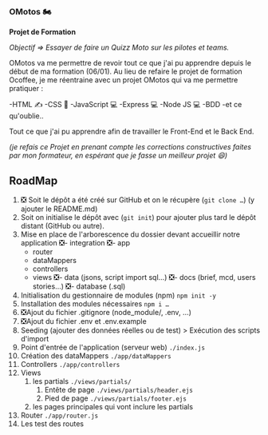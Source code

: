 ### OMotos 🏍️

**Projet de Formation**

*Objectif => Essayer de faire un Quizz Moto sur les pilotes et teams.*

OMotos va me permettre de revoir tout ce que j'ai pu apprendre depuis le début de ma formation (06/01).
Au lieu de refaire le projet de formation Ocoffee, je me réentraine avec un projet OMotos qui va me permettre
pratiquer : 

-HTML ✍️
-CSS 🌈
-JavaScript 💻
-Express 💻
-Node JS 💻
-BDD 
-et ce qu'oublie..

Tout ce que j'ai pu apprendre afin de travailler le Front-End et le Back End.

*(je refais ce Projet en prenant compte les corrections constructives faites par mon formateur, en espérant que je fasse un meilleur projet 😄)*

## RoadMap 


1. ❎   Soit le dépôt a été créé sur GitHub et on le récupère (`git clone …`) (y ajouter le README.md)
2. Soit on initialise le dépôt avec (`git init`) pour ajouter plus tard le dépôt distant (GitHub ou autre).
3. Mise en place de l'arborescence du dossier devant accueillir notre application
    ❎- integration
    ❎- app
      - router
      - dataMappers
      - controllers
      - views
    ❎- data (jsons, script import sql…)
    ❎- docs (brief, mcd, users stories…)
    ❎- database (.sql)
4. Initialisation du gestionnaire de modules (npm) `npm init -y`
5. Installation des modules nécessaires `npm i …`
6. ❎Ajout du fichier .gitignore (node_module/, .env, …)
7. ❎Ajout du fichier .env et .env.example
8. Seeding (ajouter des données réelles ou de test) > Exécution des scripts d'import
9. Point d'entrée de l'application (serveur web) `./index.js`
10. Création des dataMappers `./app/dataMappers`
11. Controllers `./app/controllers`
12. Views
    1. les partials `./views/partials/`
        1. Entête de page `./views/partials/header.ejs`
        2. Pied de page `./views/partials/footer.ejs`
    2. les pages principales qui vont inclure les partials
13. Router `./app/router.js`
14. Les test des routes





